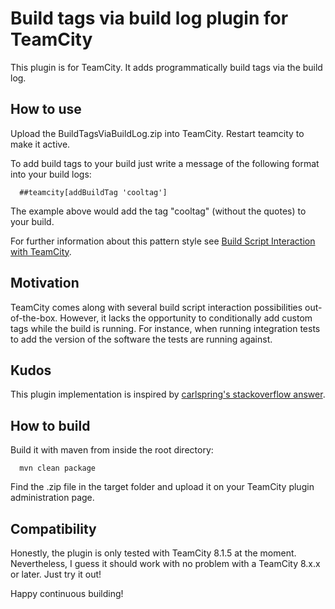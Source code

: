 # Build tags via build log plugin for TeamCity

This plugin is for TeamCity. It adds programmatically build tags via the build log.

## How to use

Upload the BuildTagsViaBuildLog.zip into TeamCity. Restart teamcity to make it active.

To add build tags to your build just write a message of the following format into your build logs:

```
  ##teamcity[addBuildTag 'cooltag']
```

The example above would add the tag "cooltag" (without the quotes) to your build.

For further information about this pattern style see [Build Script Interaction with TeamCity](https://confluence.jetbrains.com/display/TCD8/Build+Script+Interaction+with+TeamCity).

## Motivation

TeamCity comes along with several build script interaction possibilities out-of-the-box. However, it lacks
the opportunity to conditionally add custom tags while the build is running. For instance, when running integration
tests to add the version of the software the tests are running against.

## Kudos

This plugin implementation is inspired by [carlspring's stackoverflow answer](http://stackoverflow.com/questions/6545710/programatically-pin-a-build-in-teamcity).

## How to build

Build it with maven from inside the root directory:

```
  mvn clean package
```

Find the .zip file in the target folder and upload it on your TeamCity plugin administration page.

## Compatibility

Honestly, the plugin is only tested with TeamCity 8.1.5 at the moment. Nevertheless, I guess it should work with no
problem with a TeamCity 8.x.x or later. Just try it out!

Happy continuous building!
